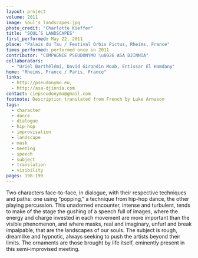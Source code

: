 ```yaml
---
layout: project
volume: 2011
image: Soul's_landscapes.jpg
photo_credit: "Charlotte Kieffer"
title: "SOUL’S LANDSCAPES"
first_performed: May 22, 2011
place: "Palais du Tau / Festival Orbis Pictus, Rheims, France"
times_performed: performed once in 2011
contributor: "COMPAGNIE PSEUDONYMO \u0026 ASA DJINNIA"
collaborators: 
  - "Uriel Barthélémi, David Girondin Moab, Entissar El Hamdany"
home: "Rheims, France / Paris, France"
links: 
  - http://pseudonymo.eu,
  - http://asa-djinnia.com
contact: ciepseudonymo@gmail.com
footnote: Description translated from French by Luke Arnason
tags: 
  - character
  - dance
  - dialogue
  - hip-hop
  - improvisation
  - landscape
  - mask
  - meeting
  - speech
  - subject
  - translation
  - visibility
pages: 198-199
---
```


Two characters face-to-face, in dialogue, with their respective techniques and paths: one using “popping,” a technique from hip-hop dance, the other playing percussion. This unadorned encounter, intense and turbulent, tends to make of the stage the gushing of a speech full of images, where the energy and charge invested in each movement are more important than the visible phenomenon, and where masks, real and imaginary, unfurl and break impalpable, that are the landscapes of our souls. The subject is rough, dreamlike and hypnotic, always seeking to push the artists beyond their limits. The ornaments are those brought by life itself, eminently present in this semi-improvised meeting.
